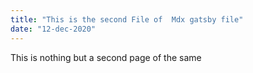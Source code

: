 ```yaml
---
title: "This is the second File of  Mdx gatsby file"
date: "12-dec-2020"
---
```

This is nothing but a second page of the same
